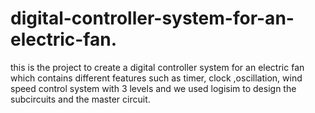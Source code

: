 # digital-controller-system-for-an-electric-fan.
this is the project to create a digital controller system for an electric fan which contains different features such as timer, clock ,oscillation, wind speed control system with 3 levels and we used logisim to design the subcircuits and the master circuit.
